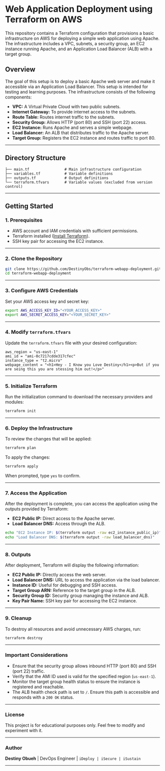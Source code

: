 # Web Application Deployment using Terraform on AWS

This repository contains a Terraform configuration that provisions a basic infrastructure on AWS for deploying a simple web application using Apache. The infrastructure includes a VPC, subnets, a security group, an EC2 instance running Apache, and an Application Load Balancer (ALB) with a target group.

##  **Overview**

The goal of this setup is to deploy a basic Apache web server and make it accessible via an Application Load Balancer. This setup is intended for testing and learning purposes. The infrastructure consists of the following components:

* **VPC:** A Virtual Private Cloud with two public subnets.
* **Internet Gateway:** To provide internet access to the subnets.
* **Route Table:** Routes internet traffic to the subnets.
* **Security Group:** Allows HTTP (port 80) and SSH (port 22) access.
* **EC2 Instance:** Runs Apache and serves a simple webpage.
* **Load Balancer:** An ALB that distributes traffic to the Apache server.
* **Target Group:** Registers the EC2 instance and routes traffic to port 80.

---

##  **Directory Structure**

```
├── main.tf                # Main infrastructure configuration
├── variables.tf           # Variable definitions
├── outputs.tf             # Output definitions
└── terraform.tfvars       # Variable values (excluded from version control)
```

---

##  **Getting Started**

### **1. Prerequisites**

* AWS account and IAM credentials with sufficient permissions.
* Terraform installed ([Install Terraform](https://developer.hashicorp.com/terraform/downloads)).
* SSH key pair for accessing the EC2 instance.

---

### **2. Clone the Repository**

```bash
git clone https://github.com/DestinyObs/terraform-webapp-deployment.git
cd terraform-webapp-deployment
```

---

### **3. Configure AWS Credentials**

Set your AWS access key and secret key:

```bash
export AWS_ACCESS_KEY_ID="<YOUR_ACCESS_KEY>"
export AWS_SECRET_ACCESS_KEY="<YOUR_SECRET_KEY>"
```

---

### **4. Modify `terraform.tfvars`**

Update the `terraform.tfvars` file with your desired configuration:

```hcl
aws_region = "us-east-1"
ami_id = "ami-0c7217cdde317cfec"
instance_type = "t2.micro"
webpage_content = "<h1>Hey - I Know you Love Destiny</h1><p>But if you are seing this you are stessing him out!</p>"
```

---

### **5. Initialize Terraform**

Run the initialization command to download the necessary providers and modules:

```bash
terraform init
```

---

### **6. Deploy the Infrastructure**

To review the changes that will be applied:

```bash
terraform plan
```

To apply the changes:

```bash
terraform apply
```

When prompted, type `yes` to confirm.

---

### **7. Access the Application**

After the deployment is complete, you can access the application using the outputs provided by Terraform:

* **EC2 Public IP:** Direct access to the Apache server.
* **Load Balancer DNS:** Access through the ALB.

```bash
echo "EC2 Instance IP: $(terraform output -raw ec2_instance_public_ip)"
echo "Load Balancer DNS: $(terraform output -raw load_balancer_dns)"
```

---

### **8. Outputs**

After deployment, Terraform will display the following information:

* **EC2 Public IP:** Directly access the web server.
* **Load Balancer DNS:** URL to access the application via the load balancer.
* **Instance ID:** Useful for debugging and SSH access.
* **Target Group ARN:** Reference to the target group in the ALB.
* **Security Group ID:** Security group managing the instance and ALB.
* **Key Pair Name:** SSH key pair for accessing the EC2 instance.

---

### **9. Cleanup**

To destroy all resources and avoid unnecessary AWS charges, run:

```bash
terraform destroy
```

---

###  **Important Considerations**

* Ensure that the security group allows inbound HTTP (port 80) and SSH (port 22) traffic.
* Verify that the AMI ID used is valid for the specified region (`us-east-1`).
* Monitor the target group health status to ensure the instance is registered and reachable.
* The ALB health check path is set to `/`. Ensure this path is accessible and responds with a `200 OK` status.

---

###  **License**

This project is for educational purposes only. Feel free to modify and experiment with it.

---

###  **Author**

**Destiny Obueh** | DevOps Engineer | `iDeploy | iSecure | iSustain`

---
